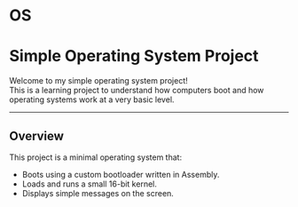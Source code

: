 # OS
 # Simple Operating System Project

Welcome to my simple operating system project!  
This is a learning project to understand how computers boot and how operating systems work at a very basic level.

---

## Overview

This project is a minimal operating system that:

- Boots using a custom bootloader written in Assembly.
- Loads and runs a small 16-bit kernel.
- Displays simple messages on the screen.
